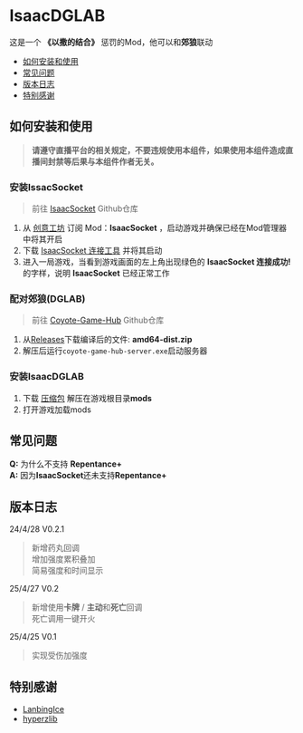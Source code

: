 # IsaacDGLAB

这是一个 **《以撒的结合》** 惩罚的Mod，他可以和**郊狼**联动

  - [如何安装和使用](#如何安装和使用)
  - [常见问题](#常见问题)
  - [版本日志](#版本日志)
  - [特别感谢](#特别感谢)

## 如何安装和使用

> **请遵守直播平台的相关规定，不要违规使用本组件，如果使用本组件造成直播间封禁等后果与本组件作者无关。**

  ### 安装IssacSocket

  > 前往 [IsaacSocket](https://github.com/LanbingIce/IsaacSocket-Mod) Github仓库 <br>
  1. 从 [创意工坊](https://steamcommunity.com/sharedfiles/filedetails/?id=3033763718) 订阅 Mod：**IsaacSocket**  ，启动游戏并确保已经在Mod管理器中将其开启
  2. 下载 [IsaacSocket 连接工具](https://github.com/LanbingIce/IsaacSocket-Utility/releases/latest) 并将其启动 
  3. 进入一局游戏，当看到游戏画面的左上角出现绿色的 **IsaacSocket 连接成功!** 的字样，说明 **IsaacSocket** 已经正常工作

### 配对郊狼(DGLAB)

> 前往 [Coyote-Game-Hub](https://github.com/hyperzlib/DG-Lab-Coyote-Game-Hub) Github仓库 <br>


1. 从[Releases](https://github.com/hyperzlib/DG-Lab-Coyote-Game-Hub/releases/latest)下载编译后的文件: **amd64-dist.zip**
2. 解压后运行```coyote-game-hub-server.exe```启动服务器


### 安装IsaacDGLAB
  1. 下载 [压缩包](https://github.com/xyBakaQAQ/IsaacDGLAB/archive/refs/heads/main.zip) 解压在游戏根目录**mods**
  2. 打开游戏加载mods

## 常见问题

 **Q:** 为什么不支持 **Repentance+** <br>
 **A:** 因为**IsaacSocket**还未支持**Repentance+**

## 版本日志
24/4/28 V0.2.1

> 新增药丸回调 <br>
> 增加强度累积叠加 <br>
> 简易强度和时间显示

25/4/27 V0.2

> 新增使用**卡牌** / **主动**和**死亡**回调 <br>
> 死亡调用一键开火

 25/4/25 V0.1
>实现受伤加强度

## 特别感谢
- [LanbingIce](https://github.com/LanbingIce)
- [hyperzlib](https://github.com/hyperzlib)
